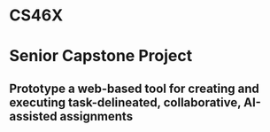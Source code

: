 # CS46X
# Senior Capstone Project

## Prototype a web-based tool for creating and executing task-delineated, collaborative, AI-assisted assignments

